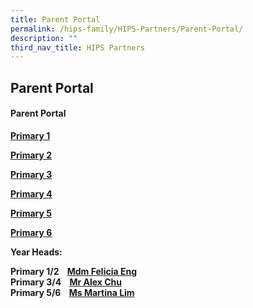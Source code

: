 ```yaml
---
title: Parent Portal
permalink: /hips-family/HIPS-Partners/Parent-Portal/
description: ""
third_nav_title: HIPS Partners
---
```

## Parent Portal 

#### Parent Portal

**[Primary 1](https://holyinnocentspri.moe.edu.sg/hips-partners/primary-1-parent-portal)**

**[Primary 2](https://holyinnocentspri.moe.edu.sg/hips-partners/primary-2-parent-portal)**

**[Primary 3](https://holyinnocentspri.moe.edu.sg/hips-partners/primary-3-parent-portal)**

**[Primary 4](https://holyinnocentspri.moe.edu.sg/hips-partners/primary-4-parent-portal)**

**[Primary 5](https://holyinnocentspri.moe.edu.sg/hips-partners/primary-5-parent-portal)**

**[Primary 6](https://holyinnocentspri.moe.edu.sg/hips-partners/primary-6-parent-portal)**

**Year Heads:**

**Primary 1/2    [Mdm Felicia Eng](mailto:eng_li_yun_felicia@moe.edu.sg)  
Primary 3/4    [Mr Alex Chu](mailto:chu_yunfeng_alex@moe.edu.sg)  
Primary 5/6    [Ms Martina Lim](mailto:lim_soo_ngee_martina@moe.edu.sg)**

